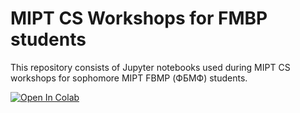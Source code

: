 # MIPT CS Workshops for FMBP students

This repository consists of Jupyter notebooks used during MIPT CS workshops for sophomore MIPT FBMP (ФБМФ) students.

[![Open In Colab](https://colab.research.google.com/assets/colab-badge.svg)](https://colab.research.google.com/github/googlecolab/colabtools/blob/master/notebooks/colab-github-demo.ipynb)
